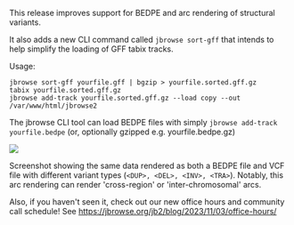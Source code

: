 This release improves support for BEDPE and arc rendering of structural
variants.

It also adds a new CLI command called `jbrowse sort-gff` that intends to help
simplify the loading of GFF tabix tracks.

Usage:

```
jbrowse sort-gff yourfile.gff | bgzip > yourfile.sorted.gff.gz
tabix yourfile.sorted.gff.gz
jbrowse add-track yourfile.sorted.gff.gz --load copy --out /var/www/html/jbrowse2
```

The jbrowse CLI tool can load BEDPE files with simply
`jbrowse add-track yourfile.bedpe` (or, optionally gzipped e.g.
yourfile.bedpe.gz)

![](https://user-images.githubusercontent.com/6511937/281789167-aef6ccd2-c7e4-444e-b213-f3876fedabf9.png)

Screenshot showing the same data rendered as both a BEDPE file and VCF file with
different variant types (`<DUP>, <DEL>, <INV>, <TRA>`). Notably, this arc
rendering can render 'cross-region' or 'inter-chromosomal' arcs.

Also, if you haven't seen it, check out our new office hours and community call
schedule! See https://jbrowse.org/jb2/blog/2023/11/03/office-hours/
